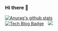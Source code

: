### Hi there 👋
[![Anurag's github stats](https://github-readme-stats.vercel.app/api?username=ChoiYoungHa)](https://github.com/anuraghazra/github-readme-stats)<br>
[![Tech Blog Badge](http://img.shields.io/badge/-Tech%20blog-black?style=flat-square&logo=github&link=https://weight-devlog.tistory.com/)](https://weight-devlog.tistory.com/)
<a href="https://www.notion.so/a136c926a8294681b9e1675bcf591345">
    <img 
        src="http://img.shields.io/badge/-Instagram-black?style=flat&logo=Instagram&link=https://www.notion.so/a136c926a8294681b9e1675bcf591345"
        style="height : auto; margin-left : 10px; margin-right : 10px;"/>
</a>



<!--
**ChoiYoungHa/ChoiYoungHa** is a ✨ _special_ ✨ repository because its `README.md` (this file) appears on your GitHub profile.

Here are some ideas to get you started:

- 🔭 I’m currently working on ...
- 🌱 I’m currently learning ...
- 👯 I’m looking to collaborate on ...
- 🤔 I’m looking for help with ...
- 💬 Ask me about ...
- 📫 How to reach me: ...
- 😄 Pronouns: ...
- ⚡ Fun fact: ...
-->
